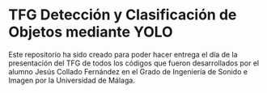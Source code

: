 # TFG Detección y Clasificación de Objetos mediante YOLO #
Este repositorio ha sido creado para poder hacer entrega el día de la presentación del TFG de todos los códigos que fueron desarrollados por el alumno Jesús Collado Fernández en el Grado de Ingeniería de Sonido e Imagen por la Universidad de Málaga.
